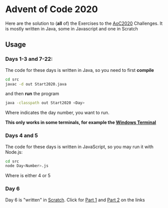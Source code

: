 # Advent of Code 2020

Here are the solution to (**all** of) the Exercises to the [AoC2020](https://adventofcode.com/2020) Challenges. It is mostly written in Java, some in Javascript and one in Scratch

## Usage

### Days 1-3 and 7-22:

The code for these days is written in Java, so you need to first **compile**

```bash
cd src
javac -d out Start2020.java
```

and then **run** the program

```bash
java -classpath out Start2020 <Day>
```

Where <Day> indicates the day number, you want to run.

**This only works in some terminals, for example the [Windows Terminal](https://www.microsoft.com/store/productId/9N0DX20HK701)**

### Days 4 and 5

The code for these days is written in JavaScript, so you may run it with Node.js:

```bash
cd src
node Day<Number>.js
```

Where _<Number>_ is either 4 or 5

### Day 6

Day 6 is "written" in [Scratch](https://scratch.mit.edu/).
Click for [Part 1](https://scratch.mit.edu/projects/459628702/) and [Part 2](https://scratch.mit.edu/projects/459642523/) on the links
